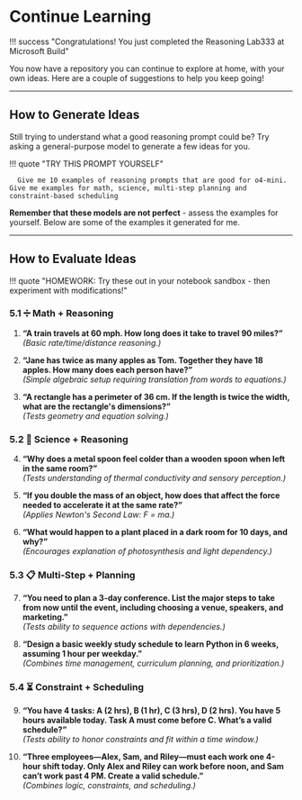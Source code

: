 # Continue Learning

!!! success "Congratulations! You just completed the Reasoning Lab333 at Microsoft Build"

You now have a repository you can continue to explore at home, with your own ideas. Here are a couple of suggestions to help you keep going!


---

## How to Generate Ideas

Still trying to understand what a good reasoning prompt could be? Try asking a general-purpose model to generate a few ideas for you. 

!!! quote "TRY THIS PROMPT YOURSELF"

      Give me 10 examples of reasoning prompts that are good for o4-mini. Give me examples for math, science, multi-step planning and constraint-based scheduling

**Remember that these models are not perfect** - assess the examples for yourself. Below are some of the examples it generated for me.

---

## How to Evaluate Ideas

!!! quote "HOMEWORK: Try these out in your notebook sandbox - then experiment with modifications!"

### 5.1 ➗ **Math + Reasoning**

1. **“A train travels at 60 mph. How long does it take to travel 90 miles?”**  
   *(Basic rate/time/distance reasoning.)*

2. **“Jane has twice as many apples as Tom. Together they have 18 apples. How many does each person have?”**  
   *(Simple algebraic setup requiring translation from words to equations.)*

3. **“A rectangle has a perimeter of 36 cm. If the length is twice the width, what are the rectangle's dimensions?”**  
   *(Tests geometry and equation solving.)*

### 5.2 🔬 **Science + Reasoning**

4. **“Why does a metal spoon feel colder than a wooden spoon when left in the same room?”**  
   *(Tests understanding of thermal conductivity and sensory perception.)*

5. **“If you double the mass of an object, how does that affect the force needed to accelerate it at the same rate?”**  
   *(Applies Newton's Second Law: F = ma.)*

6. **“What would happen to a plant placed in a dark room for 10 days, and why?”**  
   *(Encourages explanation of photosynthesis and light dependency.)*

### 5.3 📋 **Multi-Step + Planning**

7. **“You need to plan a 3-day conference. List the major steps to take from now until the event, including choosing a venue, speakers, and marketing.”**  
   *(Tests ability to sequence actions with dependencies.)*

8. **“Design a basic weekly study schedule to learn Python in 6 weeks, assuming 1 hour per weekday.”**  
   *(Combines time management, curriculum planning, and prioritization.)*

### 5.4 ⏳ **Constraint + Scheduling**

9. **“You have 4 tasks: A (2 hrs), B (1 hr), C (3 hrs), D (2 hrs). You have 5 hours available today. Task A must come before C. What’s a valid schedule?”**  
   *(Tests ability to honor constraints and fit within a time window.)*

10. **“Three employees—Alex, Sam, and Riley—must each work one 4-hour shift today. Only Alex and Riley can work before noon, and Sam can’t work past 4 PM. Create a valid schedule.”**  
   *(Combines logic, constraints, and scheduling.)*
